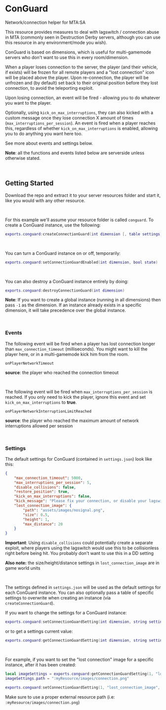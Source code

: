 # ConGuard
Network/connection helper for MTA:SA

This resource provides measures to deal with lagswitch / connection abuse in MTA (commonly seen in Destruction Derby servers, although you can use this resource in any environment/mode you wish).

ConGuard is based on dimensions, which is useful for multi-gamemode servers who don't want to use this in every room/dimension.

When a player loses connection to the server, the player (and their vehicle, if exists) will be frozen for all remote players and a "lost connection" icon will be placed above the player. Upon re-connection, the player will be unfrozen and (by default) set back to their original position before they lost connection, to avoid the teleporting exploit.

Upon losing connection, an event will be fired - allowing you to do whatever you want to the player. 

Optionally, using `kick_on_max_interruptions`, they can also kicked with a custom message once they lose connection X amount of times (`max_interruptions_per_session`).
An event is fired when a player reaches this, regardless of whether `kick_on_max_interruptions` is enabled, allowing you to do anything you want here too.

See more about events and settings below.

**Note**: all the functions and events listed below are serverside unless otherwise stated.

&nbsp;

## Getting Started

Download the repo and extract it to your server resources folder and start it, like you would with any other resource.

&nbsp;

For this example we'll assume your resource folder is called `conguard`. To create a ConGuard instance, use the following:

```lua
exports.conguard:createConnectionGuard(int dimension [, table settings])
```

&nbsp;

You can turn a ConGuard instance on or off, temporarily:

```lua
exports.conguard:setConnectionGuardEnabled(int dimension, bool state)
```

&nbsp;

You can also destroy a ConGuard instance entirely by doing:

```lua
exports.conguard:destroyConnectionGuard(int dimension)
```

**Note**: If you want to create a global instance (running in all dimensions) then pass `-1` as the dimension. 
If an instance already exists in a specific dimension, it will take precedence over the global instance.

&nbsp;

### Events

The following event will be fired when a player has lost connection longer than `max_connection_timeout` (milliseconds). You might want to kill the player here, or in a multi-gamemode kick him from the room.
```
onPlayerNetworkTimeout
```
**source**: the player who reached the connection timeout

&nbsp;

The following event will be fired when `max_interruptions_per_session` is reached. If you only need to kick the player, ignore this event and set `kick_on_max_interruptions` to **true**.
```
onPlayerNetworkInterruptionLimitReached
```
**source**: the player who reached the maximum amount of network interruptions allowed per session

&nbsp;

### Settings

The default settings for ConGuard (contained in `settings.json`) look like this:

```json
{
	"max_connection_timeout": 5000,
	"max_interruptions_per_session": 5,
	"disable_collisions": false,
	"restore_position": true,
	"kick_on_max_interruptions": false,
	"kick_message": "Please fix your connection, or disable your lagswitch!",
	"lost_connection_image": {
		"path": "assets/images/nosignal.png",
		"size": 0.5,
		"height": 1,
		"max_distance": 20
	}
}
```

**Important**: Using `disable_collisions` could potentially create a separate exploit, where players using the lagswitch would use this to be collisionless right before being hit. You probably don't want to use this in a DD setting

**Also note:** the size/height/distance settings in `lost_connection_image` are in game world units

&nbsp;

The settings defined in `settings.json` will be used as the default settings for each ConGuard instance. You can also optionally pass a table of specific settings to overwrite when creating an instance (via `createConnectionGuard`).

If you want to change the settings for a ConGuard instance:

```lua
exports.conguard:setConnectionGuardSetting(int dimension, string setting, mixed value)
```

or to get a settings current value:

```lua
exports.conguard:getConnectionGuardSetting(int dimension, string setting)
```

&nbsp;

For example, if you want to set the "lost connection" image for a specific instance, after it has been created:

```lua
local imageSettings = exports.conguard:getConnectionGuardSetting(1, "lost_connection_image")
imageSettings.path = ":myResource/images/connection.png"

exports.conguard:setConnectionGuardSetting(1, "lost_connection_image", imageSettings)
```

Make sure to use a proper external resource path (i.e: `:myResource/images/connection.png`)
